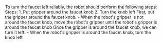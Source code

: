 To turn the faucet left reliably, the robot should perform the following steps:
    Steps:  1. Put gripper around the faucet knob  2. Turn the knob left
    First, put the gripper around the faucet knob.
    - When the robot's gripper is not around the faucet knob, move the robot's gripper until the robot's gripper is around the faucet knob
    Once the gripper is around the faucet knob, we can turn it left.
    - When the robot's gripper is around the faucet knob, turn the knob left
